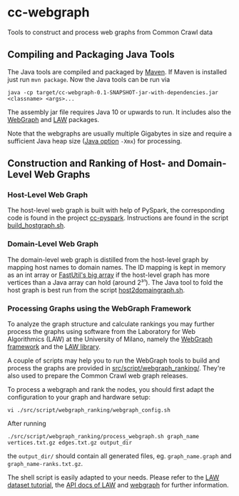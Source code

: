 # cc-webgraph

Tools to construct and process web graphs from Common Crawl data

## Compiling and Packaging Java Tools

The Java tools are compiled and packaged by [Maven](https://maven.apache.org/). If Maven is installed just run `mvn package`. Now the Java tools can be run via
```
java -cp target/cc-webgraph-0.1-SNAPSHOT-jar-with-dependencies.jar <classname> <args>...
```
The assembly jar file requires Java 10 or upwards to run. It includes also the [WebGraph](http://webgraph.di.unimi.it/) and [LAW](http://law.di.unimi.it/software.php) packages.

Note that the webgraphs are usually multiple Gigabytes in size and require a sufficient Java heap size ([Java option](https://docs.oracle.com/en/java/javase/14/docs/specs/man/java.html#extra-options-for-java) `-Xmx`) for processing.


## Construction and Ranking of Host- and Domain-Level Web Graphs

### Host-Level Web Graph

The host-level web graph is built with help of PySpark, the corresponding code is found in the project [cc-pyspark](https://github.com/commoncrawl/cc-pyspark). Instructions are found in the script [build_hostgraph.sh](src/script/hostgraph/build_hostgraph.sh).

### Domain-Level Web Graph

The domain-level web graph is distilled from the host-level graph by mapping host names to domain names. The ID mapping is kept in memory as an int array or [FastUtil's big array](http://fastutil.di.unimi.it/docs/it/unimi/dsi/fastutil/BigArrays.html) if the host-level graph has more vertices than a Java array can hold (around 2³¹). The Java tool to fold the host graph is best run from the script [host2domaingraph.sh](src/script/host2domaingraph.sh).

### Processing Graphs using the WebGraph Framework

To analyze the graph structure and calculate rankings you may further process the graphs using software from the  Laboratory for Web Algorithmics (LAW) at the University of Milano, namely the [WebGraph framework](http://webgraph.di.unimi.it/) and the [LAW library](http://law.di.unimi.it/software.php).

A couple of scripts may help you to run the WebGraph tools to build and process the graphs are provided in [src/script/webgraph_ranking/](src/script/webgraph_ranking/). They're also used to prepare the Common Crawl web graph releases.

To process a webgraph and rank the nodes, you should first adapt the configuration to your graph and hardware setup:
```
vi ./src/script/webgraph_ranking/webgraph_config.sh
```
After running
```
./src/script/webgraph_ranking/process_webgraph.sh graph_name vertices.txt.gz edges.txt.gz output_dir
```
the `output_dir/` should contain all generated files, eg. `graph_name.graph` and `graph_name-ranks.txt.gz`.

The shell script is easily adapted to your needs. Please refer to the [LAW dataset tutorial](http://law.di.unimi.it/tutorial.php), the [API docs of LAW](http://law.di.unimi.it/software/law-docs/index.html) and [webgraph](http://webgraph.di.unimi.it/docs/) for further information.


